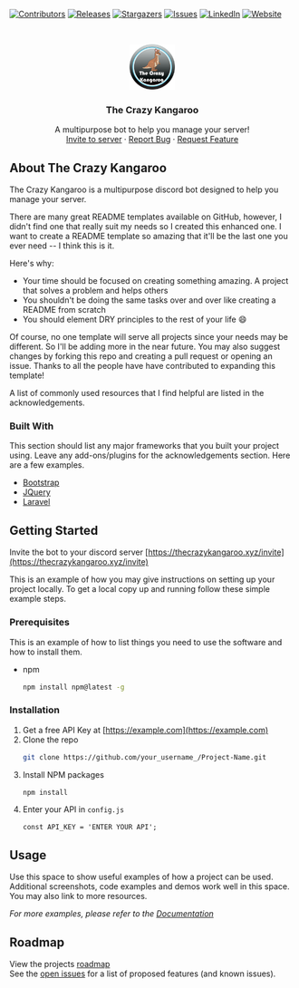 [![Contributors][contributors-shield]][contributors-url]
[![Releases][releases-shield]][releases-url]
[![Stargazers][stars-shield]][stars-url]
[![Issues][issues-shield]][issues-url]
[![LinkedIn][linkedin-shield]][linkedin-url]
[![Website][website-shield]][website-url]



<!-- LOGO -->
<br />
<p align="center">
  <a href="https://github.com/MartijnJStans/TheCrazyKangaroo">
    <img src="images/logo.png" alt="Logo" width="80" height="80">
  </a>

  <h3 align="center">The Crazy Kangaroo</h3>

  <p align="center">
	A multipurpose bot to help you manage your server!
    <br />
    <!-- <a href="https://github.com/MartijnJStans/TheCrazyKangaroo"><strong>Explore the docs »</strong></a> 
    <br />
    <br />-->
    <a href="https://thecrazykangaroo.xyz/invite">Invite to server</a>
    ·
    <a href="https://github.com/MartijnJStans/TheCrazyKangaroo/issues/new?assignees=MartijnJStans&labels=&template=bug_report.md&title=">Report Bug</a>
    ·
    <a href="https://github.com/MartijnJStans/TheCrazyKangaroo/issues/new?assignees=MartijnJStans&labels=&template=feature_request.md&title=">Request Feature</a>
  </p>
</p>

<!-- ABOUT THE PROJECT -->
## About The Crazy Kangaroo

The Crazy Kangaroo is a multipurpose discord bot designed to help you manage your server. 


There are many great README templates available on GitHub, however, I didn't find one that really suit my needs so I created this enhanced one. I want to create a README template so amazing that it'll be the last one you ever need -- I think this is it.

Here's why:
* Your time should be focused on creating something amazing. A project that solves a problem and helps others
* You shouldn't be doing the same tasks over and over like creating a README from scratch
* You should element DRY principles to the rest of your life :smile:

Of course, no one template will serve all projects since your needs may be different. So I'll be adding more in the near future. You may also suggest changes by forking this repo and creating a pull request or opening an issue. Thanks to all the people have have contributed to expanding this template!

A list of commonly used resources that I find helpful are listed in the acknowledgements.

### Built With

This section should list any major frameworks that you built your project using. Leave any add-ons/plugins for the acknowledgements section. Here are a few examples.
* [Bootstrap](https://getbootstrap.com)
* [JQuery](https://jquery.com)
* [Laravel](https://laravel.com)



<!-- GETTING STARTED -->
## Getting Started

Invite the bot to your discord server [https://thecrazykangaroo.xyz/invite](https://thecrazykangaroo.xyz/invite)

This is an example of how you may give instructions on setting up your project locally.
To get a local copy up and running follow these simple example steps.

### Prerequisites

This is an example of how to list things you need to use the software and how to install them.
* npm
  ```sh
  npm install npm@latest -g
  ```

### Installation

1. Get a free API Key at [https://example.com](https://example.com)
2. Clone the repo
   ```sh
   git clone https://github.com/your_username_/Project-Name.git
   ```
3. Install NPM packages
   ```sh
   npm install
   ```
4. Enter your API in `config.js`
   ```JS
   const API_KEY = 'ENTER YOUR API';
   ```



<!-- USAGE EXAMPLES -->
## Usage

Use this space to show useful examples of how a project can be used. Additional screenshots, code examples and demos work well in this space. You may also link to more resources.

_For more examples, please refer to the [Documentation](https://example.com)_



<!-- ROADMAP -->
## Roadmap
View the projects [roadmap](https://github.com/MartijnJStans/TheCrazyKangaroo/projects) <br>
See the [open issues](https://github.com/MartijnJStans/TheCrazyKangaroo/issues) for a list of proposed features (and known issues).



<!-- MARKDOWN LINKS & IMAGES -->
<!-- https://www.markdownguide.org/basic-syntax/#reference-style-links -->
[contributors-shield]: https://img.shields.io/github/contributors/MartijnJStans/TheCrazyKangaroo.svg?style=for-the-badge
[contributors-url]: https://github.com/MartijnJStans/TheCrazyKangaroo/graphs/contributors
[stars-shield]: https://img.shields.io/github/stars/MartijnJStans/TheCrazyKangaroo.svg?style=for-the-badge
[stars-url]: https://github.com/MartijnJStans/TheCrazyKangaroo/stargazers
[releases-shield]: https://img.shields.io/github/v/release/MartijnJStans/TheCrazyKangaroo?logo=discord&style=for-the-badge
[releases-url]: https://github.com/MartijnJStans/TheCrazyKangaroo/releases
[issues-shield]: https://img.shields.io/github/issues/MartijnJStans/TheCrazyKangaroo.svg?style=for-the-badge
[issues-url]: https://github.com/MartijnJStans/TheCrazyKangaroo/issues
[website-shield]: https://img.shields.io/website?down_color=lightgrey&down_message=Offline&style=for-the-badge&up_color=green&up_message=Online&url=https%3A%2F%2Fthecraztkangaroo.xyz
[website-url]: https://thecrazykangaroo.xyz
[linkedin-shield]: https://img.shields.io/badge/-LinkedIn-black.svg?style=for-the-badge&logo=linkedin&colorB=555
[linkedin-url]: https://www.linkedin.com/in/martijn-stans-6ab443200/
[logo]: images/logo.png
